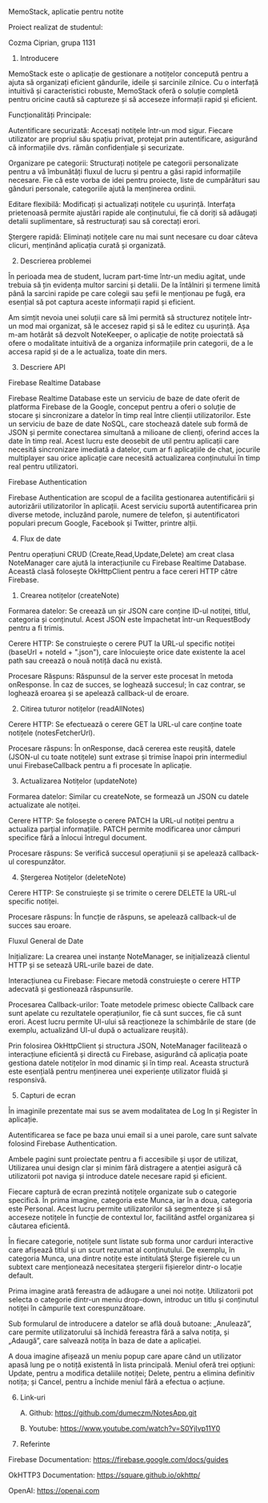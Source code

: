 

MemoStack, aplicatie pentru notite 



Proiect realizat de studentul:  

Cozma Ciprian, grupa 1131 

1. Introducere 
 
MemoStack este o aplicație de gestionare a notițelor concepută pentru a ajuta să organizați eficient gândurile, ideile și sarcinile zilnice. Cu o interfață intuitivă și caracteristici robuste, MemoStack oferă o soluție completă pentru oricine caută să captureze și să acceseze informații rapid și eficient. 

Funcționalități Principale: 

Autentificare securizată: Accesați notițele într-un mod sigur. Fiecare utilizator are propriul său spațiu privat, protejat prin autentificare, asigurând că informațiile dvs. rămân confidențiale și securizate. 

Organizare pe categorii: Structurați notițele pe categorii personalizate pentru a vă îmbunătăți fluxul de lucru și pentru a găsi rapid informațiile necesare. Fie că este vorba de idei pentru proiecte, liste de cumpărături sau gânduri personale, categoriile ajută la menținerea ordinii. 

Editare flexibilă: Modificați și actualizați notițele cu ușurință. Interfața prietenoasă permite ajustări rapide ale conținutului, fie că doriți să adăugați detalii suplimentare, să restructurați sau să corectați erori. 

Ștergere rapidă: Eliminați notițele care nu mai sunt necesare cu doar câteva clicuri, menținând aplicația curată și organizată. 

 

2. Descrierea problemei 

 

În perioada mea de student, lucram part-time într-un mediu agitat, unde trebuia să țin evidența multor sarcini și detalii. De la întâlniri și termene limită până la sarcini rapide pe care colegii sau șefii le menționau pe fugă, era esențial să pot captura aceste informații rapid și eficient. 

Am simțit nevoia unei soluții care să îmi permită să structurez notițele într-un mod mai organizat, să le accesez rapid și să le editez cu ușurință. Așa m-am hotărât să dezvolt NoteKeeper, o aplicație de notițe proiectată să ofere o modalitate intuitivă de a organiza informațiile prin categorii, de a le accesa rapid și de a le actualiza, toate din mers.  

 

3. Descriere API 

 

Firebase Realtime Database 

Firebase Realtime Database este un serviciu de baze de date oferit de platforma Firebase de la Google, conceput pentru a oferi o soluție de stocare și sincronizare a datelor în timp real între clienții utilizatorilor. Este un serviciu de baze de date NoSQL, care stochează datele sub formă de JSON și permite conectarea simultană a milioane de clienți, oferind acces la date în timp real. Acest lucru este deosebit de util pentru aplicații care necesită sincronizare imediată a datelor, cum ar fi aplicațiile de chat, jocurile multiplayer sau orice aplicație care necesită actualizarea conținutului în timp real pentru utilizatori. 

 

Firebase Authentication 

Firebase Authentication are scopul de a facilita gestionarea autentificării și autorizării utilizatorilor în aplicații. Acest serviciu suportă autentificarea prin diverse metode, incluzând parole, numere de telefon, și autentificatori populari precum Google, Facebook și Twitter, printre alții. 

 

4. Flux de date 

Pentru operațiuni CRUD (Create,Read,Update,Delete) am creat clasa NoteManager care ajută la interacțiunile cu Firebase Realtime Database. Această clasă folosește OkHttpClient pentru a face cereri HTTP către Firebase.  

1. Crearea notițelor (createNote) 

Formarea datelor: Se creează un șir JSON care conține ID-ul notiței, titlul, categoria și conținutul. Acest JSON este împachetat într-un RequestBody pentru a fi trimis. 

Cerere HTTP: Se construiește o cerere PUT la URL-ul specific notiței (baseUrl + noteId + ".json"), care înlocuiește orice date existente la acel path sau creează o nouă notiță dacă nu există. 

Procesare Răspuns: Răspunsul de la server este procesat în metoda onResponse. În caz de succes, se loghează succesul; în caz contrar, se loghează eroarea și se apelează callback-ul de eroare. 

 

2. Citirea tuturor notițelor (readAllNotes) 

Cerere HTTP: Se efectuează o cerere GET la URL-ul care conține toate notițele (notesFetcherUrl). 

Procesare răspuns: În onResponse, dacă cererea este reușită, datele (JSON-ul cu toate notițele) sunt extrase și trimise înapoi prin intermediul unui FirebaseCallback pentru a fi procesate în aplicație. 

 

3. Actualizarea Notițelor (updateNote) 

Formarea datelor: Similar cu createNote, se formează un JSON cu datele actualizate ale notiței. 

Cerere HTTP: Se folosește o cerere PATCH la URL-ul notiței pentru a actualiza parțial informațiile. PATCH permite modificarea unor câmpuri specifice fără a înlocui întregul document. 

Procesare răspuns: Se verifică succesul operațiunii și se apelează callback-ul corespunzător. 

 

4. Ștergerea Notițelor (deleteNote) 

Cerere HTTP: Se construiește și se trimite o cerere DELETE la URL-ul specific notiței. 

Procesare răspuns: În funcție de răspuns, se apelează callback-ul de succes sau eroare. 

 

Fluxul General de Date 

Inițializare: La crearea unei instanțe NoteManager, se inițializează clientul HTTP și se setează URL-urile bazei de date. 

Interacțiunea cu Firebase: Fiecare metodă construiește o cerere HTTP adecvată și gestionează răspunsurile. 

Procesarea Callback-urilor: Toate metodele primesc obiecte Callback care sunt apelate cu rezultatele operațiunilor, fie că sunt succes, fie că sunt erori. Acest lucru permite UI-ului să reacționeze la schimbările de stare (de exemplu, actualizând UI-ul după o actualizare reușită). 

Prin folosirea OkHttpClient și structura JSON, NoteManager facilitează o interacțiune eficientă și directă cu Firebase, asigurând că aplicația poate gestiona datele notițelor în mod dinamic și în timp real. Aceasta structură este esențială pentru menținerea unei experiențe utilizator fluidă și responsivă. 

5. Capturi de ecran 

 

		 

 

În imaginile prezentate mai sus se avem modalitatea de Log In și Register în aplicație. 

Autentificarea se face pe baza unui email si a unei parole, care sunt salvate folosind Firebase Authentication. 

Ambele pagini sunt proiectate pentru a fi accesibile și ușor de utilizat, Utilizarea unui design clar și minim fără distragere a atenției asigură că utilizatorii pot naviga și introduce datele necesare rapid și eficient. 

		 

 

Fiecare captură de ecran prezintă notițele organizate sub o categorie specifică. În prima imagine, categoria este Munca, iar în a doua, categoria este Personal. Acest lucru permite utilizatorilor să segmenteze și să acceseze notițele în funcție de contextul lor, facilitând astfel organizarea și căutarea eficientă. 

În fiecare categorie, notițele sunt listate sub forma unor carduri interactive care afișează titlul și un scurt rezumat al conținutului. De exemplu, în categoria Munca, una dintre notițe este intitulată Șterge fișierele cu un subtext care menționează necesitatea ștergerii fișierelor dintr-o locație default.  

 

 

		 

Prima imagine arată fereastra de adăugare a unei noi notițe. Utilizatorii pot selecta o categorie dintr-un meniu drop-down, introduc un titlu și conținutul notiței în câmpurile text corespunzătoare.  

Sub formularul de introducere a datelor se află două butoane: „Anulează”, care permite utilizatorului să închidă fereastra fără a salva notița, și „Adaugă”, care salvează notița în baza de date a aplicației. 

A doua imagine afișează un meniu popup care apare când un utilizator apasă lung pe o notiță existentă în lista principală. Meniul oferă trei opțiuni: Update, pentru a modifica detaliile notiței; Delete, pentru a elimina definitiv notița; și Cancel, pentru a închide meniul fără a efectua o acțiune. 

 

 

 

 

6. Link-uri  

	A. Github: https://github.com/dumeczm/NotesApp.git

	B. Youtube: https://www.youtube.com/watch?v=S0YjIvp11Y0
  

8. Referinte 

Firebase Documentation: https://firebase.google.com/docs/guides 

OkHTTP3 Documentation: https://square.github.io/okhttp/ 

OpenAI: https://openai.com 

 
